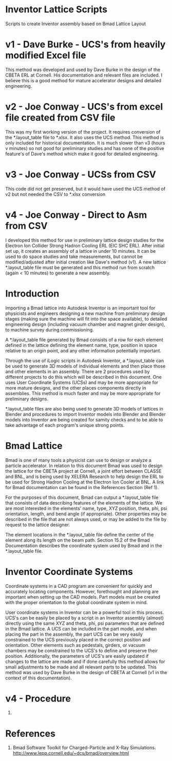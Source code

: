 # Inventor Lattice Scripts
 Scripts to create Inventor assembly based on Bmad Lattice Layout 

# v1 - Dave Burke - UCS's from heavily modified Excel file
 This method was developed and used by Dave Burke in the design of the CBETA ERL at Cornell. His documentation and relevant files are included. I believe this is a good method for mature accelerator designs and detailed engineering.

# v2 - Joe Conway - UCS's from excel file created from CSV file
 This was my first working version of the project. It requires conversion of the \*.layout_table file to \*.xlsx. It also uses the UCS method. This method is only included for historical documentation. It is much slower than v3 (hours v minutes) so not good for preliminary studies and has none of the positive feature's of Dave's method which make it good for detailed engineering.
 
# v3 - Joe Conway - UCSs from CSV
 This code did not get preserved, but it would have used the UCS method of v2 but not needed the CSV to \*.xlsx conversion

# v4 - Joe Conway - Direct to Asm from CSV
 I developed this method for use in preliminary lattice design studies for the Electron Ion Collider Strong Hadron Cooling ERL (EIC SHC ERL).  After initial set up, it creates an assembly of a lattice in under 10 minutes.  It can be used to do space studies and take measurements, but cannot be modified/adjusted after initial creation like Dave's method (v1). A new lattice \*.layout_table file must be generated and this method run from scratch (again < 10 minutes) to generate a new assembly.

# Introduction
Importing a Bmad lattice into Autodesk Inventor is an important tool for physicists and engineers designing a new machine from preliminary design stages (making sure the machine will fit into the space available), to detailed engineering design (including vacuum chamber and magnet girder design), to machine survey during commissioning.

A \*.layout\_table file generated by Bmad consists of a row for each element defined in the lattice defining the element name, type, position in space relative to an origin point, and any other information potentially important.

Through the use of iLogic scripts in Autodesk Inventor, a \*.layout\_table can be used to generate 3D models of individual elements and then place those and other elements in an assembly. There are 2 procedures used by different projects to do this which will be described in this document.  One uses User Coordinate Systems (UCSs) and may be more appropriate for more mature designs, and the other places components directly in assemblies. This method is much faster and may be more appropriate for preliminary designs.

\*.layout\_table files are also being used to generate 3D models of lattices in Blender and procedures to import Inventor models into Blender and Blender models into Inventor are being created for samity checks and to be able to take advantage of each program's unique strong points.

# Bmad Lattice
Bmad is one of many tools a physicist can use to design or analyze a particle accelerator. In relation to this document Bmad was used to design the lattice for the CBETA project at Cornell, a joint effort between CLASSE and BNL, and is being used by XELERA Research to help design the ERL to be used for Strong Hadron Cooling at the Electron Ion Cooler at BNL. A link for Bmad documentation can be found in the References Section (Ref 1).

For the purposes of this document, Bmad can output a \*.layout\_table file that consists of data describing features of the elements of the lattice. We are most interested in the elements' name, type, XYZ position, theta, phi, psi orientation, length, and bend angle (if appropriate).  Other properties may be described in the file that are not always used, or may be added to the file by request to the lattice designer.

The element locations in the \*.layout\_table file define the center of the element along its length on the beam path.  Section 15.2 of the Bmad Documentation describes the coordinate system used by Bmad and in the \*.layout\_table file.

# Inventor Coordinate Systems
Coordinate systems in a CAD program are convenient for quickly and accurately locating components. However, forethought and planning are important when setting up the CAD models. Part models must be created with the proper orientation to the global coordinate system in mind. 

User coordinate systems in Inventor can be a powerful tool in this process.  UCS's can be easily be placed by a script in an Inventor assembly (almost) directly using the same XYZ and theta, phi, psi parameters that are defined in the Bmad lattice. A UCS can be included in the part model, and when placing the part in the assembly, the part UCS can be very easily constrained to the UCS previously placed in the correct position and orientation.  Other elements such as pedestals, girders, or vacuum chambers may be constrained to the UCS's to define and preserve their position. Additionally, the parameters of UCS's are easily updated if changes to the lattice are made and if done carefully this method allows for small adjustments to be made and all relevant parts to be updated.  This method was used by Dave Burke in the design of CBETA at Cornell (v1 in the context of this documentation).

# v4 - Procedure
1. 


# References
1. Bmad Software Toolkit for Charged-Particle and X-Ray Simulations. http://www.lepp.cornell.edu/~dcs/bmad/overview.html
